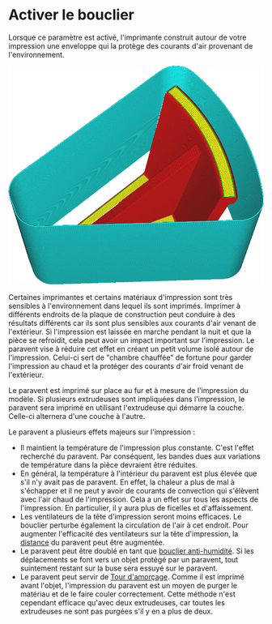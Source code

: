 Activer le bouclier
====
Lorsque ce paramètre est activé, l'imprimante construit autour de votre impression une enveloppe qui la protège des courants d'air provenant de l'environnement.

![Un paravent est imprimé autour du modèle](../../../articles/images/draft_shield_enabled.png)

Certaines imprimantes et certains matériaux d'impression sont très sensibles à l'environnement dans lequel ils sont imprimés. Imprimer à différents endroits de la plaque de construction peut conduire à des résultats différents car ils sont plus sensibles aux courants d'air venant de l'extérieur. Si l'impression est laissée en marche pendant la nuit et que la pièce se refroidit, cela peut avoir un impact important sur l'impression. Le paravent vise à réduire cet effet en créant un petit volume isolé autour de l'impression. Celui-ci sert de "chambre chauffée" de fortune pour garder l'impression au chaud et la protéger des courants d'air froid venant de l'extérieur.

Le paravent est imprimé sur place au fur et à mesure de l'impression du modèle. Si plusieurs extrudeuses sont impliquées dans l'impression, le paravent sera imprimé en utilisant l'extrudeuse qui démarre la couche. Celle-ci alternera d'une couche à l'autre.

Le paravent a plusieurs effets majeurs sur l'impression :
* Il maintient la température de l'impression plus constante. C'est l'effet recherché du paravent. Par conséquent, les bandes dues aux variations de température dans la pièce devraient être réduites.
* En général, la température à l'intérieur du paravent est plus élevée que s'il n'y avait pas de paravent. En effet, la chaleur a plus de mal à s'échapper et il ne peut y avoir de courants de convection qui s'élèvent avec l'air chaud de l'impression. Cela a un effet sur tous les aspects de l'impression. En particulier, il y aura plus de ficelles et d'affaissement.
* Les ventilateurs de la tête d'impression seront moins efficaces. Le bouclier perturbe également la circulation de l'air à cet endroit. Pour augmenter l'efficacité des ventilateurs sur la tête d'impression, la [distance](draft_shield_dist.md) du paravent peut être augmentée.
* Le paravent peut être doublé en tant que [bouclier anti-humidité](../dual/ooze_shield_enabled.md). Si les déplacements se font vers un objet protégé par un paravent, tout suintement restant sur la buse sera essuyé sur le paravent.
* Le paravent peut servir de [Tour d'amorçage](../dual/prime_tower_enable.md). Comme il est imprimé avant l'objet, l'impression du paravent est un moyen de purger le matériau et de le faire couler correctement. Cette méthode n'est cependant efficace qu'avec deux extrudeuses, car toutes les extrudeuses ne sont pas purgées s'il y en a plus de deux.
